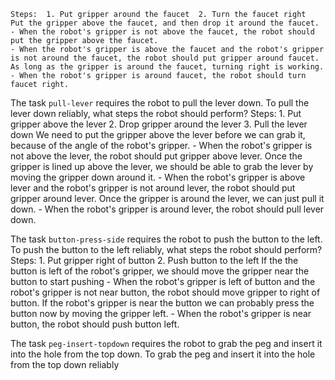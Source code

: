 
    Steps:  1. Put gripper around the faucet  2. Turn the faucet right
    Put the gripper above the faucet, and then drop it around the faucet.
    - When the robot's gripper is not above the faucet, the robot should put the gripper above the faucet.
    - When the robot's gripper is above the faucet and the robot's gripper is not around the faucet, the robot should put gripper around faucet.
    As long as the gripper is around the faucet, turning right is working.
    - When the robot's gripper is around faucet, the robot should turn faucet right.

The task `pull-lever` requires the robot to pull the lever down.
To pull the lever down reliably, what steps the robot should perform?
    Steps:  1. Put gripper above the lever  2. Drop gripper around the lever  3. Pull the lever down
    We need to put the gripper above the lever before we can grab it, because of the angle of the robot's gripper.
    - When the robot's gripper is not above the lever, the robot should put gripper above lever.
    Once the gripper is lined up above the lever, we should be able to grab the lever by moving the gripper down around it.
    - When the robot's gripper is above lever and the robot's gripper is not around lever, the robot should put gripper around lever.
    Once the gripper is around the lever, we can just pull it down.
    - When the robot's gripper is around lever, the robot should pull lever down.

The task `button-press-side` requires the robot to push the button to the left.
To push the button to the left reliably, what steps the robot should perform?
    Steps:  1. Put gripper right of button  2. Push button to the left
    If the the button is left of the robot's gripper, we should move the gripper near the button to start pushing
    - When the robot's gripper is left of button and the robot's gripper is not near button, the robot should move gripper to right of button.
    If the robot's gripper is near the button we can probably press the button now by moving the gripper left.
    - When the robot's gripper is near button, the robot should push button left.

The task `peg-insert-topdown` requires the robot to grab the peg and insert it into the hole from the top down.
To grab the peg and insert it into the hole from the top down reliably